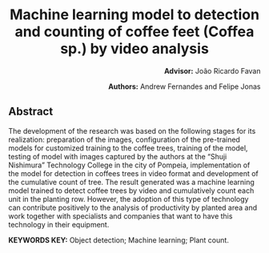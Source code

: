 <h1 align="center"><strong>Machine learning model to detection and counting of coffee feet (Coffea sp.) by
video analysis</strong></h1>

<div align="end">
    <p><strong>Advisor:</strong> João Ricardo Favan</p>
    <p><strong>Authors:</strong> Andrew Fernandes and Felipe Jonas<p>
</div>
<div align="start">
    <h2>Abstract</h2>
    <p>
    The development of the research was based on the following stages
    for its realization: preparation of the images, configuration of the pre-trained models for
    customized training to the coffee trees, training of the model, testing of model with images
    captured by the authors at the “Shuji Nishimura” Technology College in the city of Pompeia,
    implementation of the model for detection in coffees trees in video format and development of
    the cumulative count of tree. The result generated was a machine learning model trained to
    detect coffee trees by video and cumulatively count each unit in the planting row. However, the
    adoption of this type of technology can contribute positively to the analysis of productivity by
    planted area and work together with specialists and companies that want to have this
    technology in their equipment.
    </p>
</div>
<p>
    <strong> KEYWORDS KEY:</strong>
    Object detection; Machine learning; Plant count.
</p>